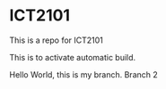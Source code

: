 # ICT2101
This is a repo for ICT2101

This is to activate automatic build. 

Hello World, this is my branch. 
Branch 2
